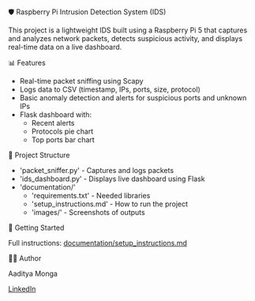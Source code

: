 🛡️ Raspberry Pi Intrusion Detection System (IDS)

This project is a lightweight IDS built using a Raspberry Pi 5 that captures and analyzes network packets, detects suspicious activity, and displays real-time data on a live dashboard.

📊 Features
- Real-time packet sniffing using Scapy
- Logs data to CSV (timestamp, IPs, ports, size, protocol)
- Basic anomaly detection and alerts for suspicious ports and unknown IPs
- Flask dashboard with:
  - Recent alerts
  - Protocols pie chart
  - Top ports bar chart

 📁 Project Structure
 - 'packet_sniffer.py' - Captures and logs packets
 - 'ids_dashboard.py' - Displays live dashboard using Flask
 - 'documentation/'
     - 'requirements.txt' - Needed libraries
     - 'setup_instructions.md' - How to run the project
     - 'images/' - Screenshots of outputs
  

🚀 Getting Started

Full instructions: [documentation/setup_instructions.md](documentation/setup_instructions.md)

🧑‍💻 Author

Aaditya Monga

[LinkedIn](https://www.linkedin.com/in/aaditya-monga/)
